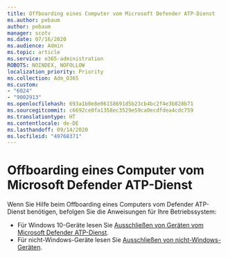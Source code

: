 ```yaml
---
title: Offboarding eines Computer vom Microsoft Defender ATP-Dienst
ms.author: pebaum
author: pebaum
manager: scotv
ms.date: 07/16/2020
ms.audience: Admin
ms.topic: article
ms.service: o365-administration
ROBOTS: NOINDEX, NOFOLLOW
localization_priority: Priority
ms.collection: Adm_O365
ms.custom:
- "6024"
- "9002913"
ms.openlocfilehash: 693a1b0e8e06158691d5b23cb4bc2f4e3b828b71
ms.sourcegitcommit: c6692ce0fa1358ec3529e59ca0ecdfdea4cdc759
ms.translationtype: HT
ms.contentlocale: de-DE
ms.lasthandoff: 09/14/2020
ms.locfileid: "49768371"
---
```

# <a name="offboarding-machines-from-the-microsoft-defender-atp-service"></a>Offboarding eines Computer vom Microsoft Defender ATP-Dienst

Wenn Sie Hilfe beim Offboarding eines Computers vom Defender ATP-Dienst benötigen, befolgen Sie die Anweisungen für Ihre Betriebssystem:  

- Für Windows 10-Geräte lesen Sie [Ausschließen von Geräten vom Microsoft Defender ATP-Dienst](https://docs.microsoft.com/windows/security/threat-protection/microsoft-defender-atp/offboard-machines#offboard-windows-10-devices).
- Für nicht-Windows-Geräte lesen Sie [Ausschließen von nicht-Windows-Geräten](https://docs.microsoft.com/windows/security/threat-protection/microsoft-defender-atp/configure-endpoints-non-windows#offboard-non-windows-devices).